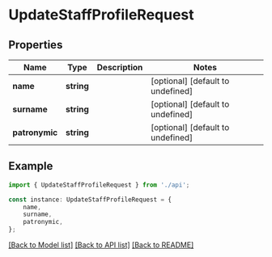 # UpdateStaffProfileRequest


## Properties

Name | Type | Description | Notes
------------ | ------------- | ------------- | -------------
**name** | **string** |  | [optional] [default to undefined]
**surname** | **string** |  | [optional] [default to undefined]
**patronymic** | **string** |  | [optional] [default to undefined]

## Example

```typescript
import { UpdateStaffProfileRequest } from './api';

const instance: UpdateStaffProfileRequest = {
    name,
    surname,
    patronymic,
};
```

[[Back to Model list]](../README.md#documentation-for-models) [[Back to API list]](../README.md#documentation-for-api-endpoints) [[Back to README]](../README.md)
